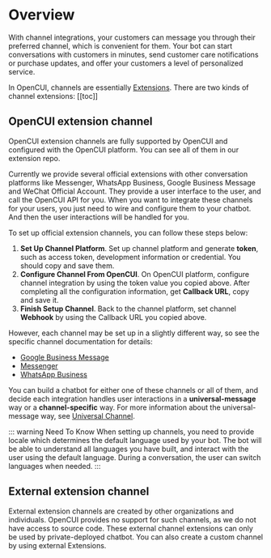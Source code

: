 # Overview

With channel integrations, your customers can message you through their preferred channel, which is convenient for them. Your bot can start conversations with customers in minutes, send customer care notifications or purchase updates, and offer your customers a level of personalized service. 

In OpenCUI, channels are essentially [Extensions](../providers/extension.md). There are two kinds of channel extensions: 
[[toc]]

## OpenCUI extension channel
OpenCUI extension channels are fully supported by OpenCUI and configured with the OpenCUI platform. You can see all of them in our extension repo. 

Currently we provide several official extensions with other conversation platforms like Messenger, WhatsApp Business, Google Business Message and WeChat Official Account. They provide a user interface to the user, and call the OpenCUI API for you. When you want to integrate these channels for your users, you just need to wire and configure them to your chatbot. And then the user interactions will be handled for you. 

To set up official extension channels, you can follow these steps below:
1. **Set Up Channel Platform**. Set up channel platform and generate **token**, such as access token, development information or credential. You should copy and save them.
2. **Configure Channel From OpenCUI**. On OpenCUI platform, configure channel integration by using the token value you copied above. After completing all the configuration information, get **Callback URL**, copy and save it.
3. **Finish Setup Channel**. Back to the channel platform, set channel **Webhook** by using the Callback URL you copied above.

However, each channel may be set up in a slightly different way, so see the specific channel documentation for details:
- [Google Business Message](googlebusiness.md)
- [Messenger](messenger.md)
- [WhatsApp Business](whatsapp.md)

You can build a chatbot for either one of these channels or all of them, and decide each integration handles user interactions in a **universal-message** way or a **channel-specific** way. For more information about the universal-message way, see [Universal Channel](universalmessage.md).

::: warning Need To Know
When setting up channels, you need to provide locale which determines the default language used by your bot. The bot will be able to understand all languages you have built, and interact with the user using the default language. During a conversation, the user can switch languages when needed.
:::

## External extension channel 
External extension channels are created by other organizations and individuals. OpenCUI provides no support for such channels, as we do not have access to source code. These external channel extensions can only be used by private-deployed chatbot. You can also create a custom channel by using external Extensions.

